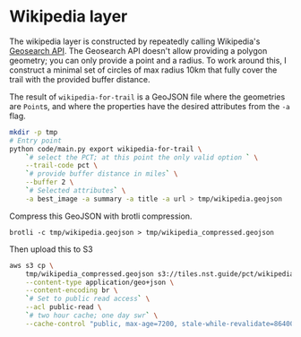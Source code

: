 # Wikipedia layer

The wikipedia layer is constructed by repeatedly calling Wikipedia's [Geosearch
API](https://www.mediawiki.org/wiki/API:Geosearch). The Geosearch API doesn't
allow providing a polygon geometry; you can only provide a point and a radius.
To work around this, I construct a minimal set of circles of max radius 10km
that fully cover the trail with the provided buffer distance.

The result of `wikipedia-for-trail` is a GeoJSON file where the geometries are
`Point`s, and where the properties have the desired attributes from the `-a`
flag.

```bash
mkdir -p tmp
# Entry point
python code/main.py export wikipedia-for-trail \
    `# select the PCT; at this point the only valid option ` \
    --trail-code pct \
    `# provide buffer distance in miles` \
    --buffer 2 \
    `# Selected attributes` \
    -a best_image -a summary -a title -a url > tmp/wikipedia.geojson
```

Compress this GeoJSON with brotli compression.
```
brotli -c tmp/wikipedia.geojson > tmp/wikipedia_compressed.geojson
```

Then upload this to S3
```bash
aws s3 cp \
    tmp/wikipedia_compressed.geojson s3://tiles.nst.guide/pct/wikipedia.geojson \
    --content-type application/geo+json \
    --content-encoding br \
    `# Set to public read access` \
    --acl public-read \
    `# two hour cache; one day swr` \
    --cache-control "public, max-age=7200, stale-while-revalidate=86400"
```
